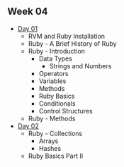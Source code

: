 ## Week 04

- [Day 01](wk04_day01.md)
    - RVM and Ruby Installation
    - Ruby - A Brief History of Ruby
    - Ruby - Introduction
        + Data Types
          - Strings and Numbers
        + Operators
        + Variables
        + Methods
        + Ruby Basics
        + Conditionals
        + Control Structures
    - Ruby - Methods
- [Day 02](wk04_day02.md)
    - Ruby - Collections
      + Arrays
      + Hashes
    - Ruby Basics Part II

